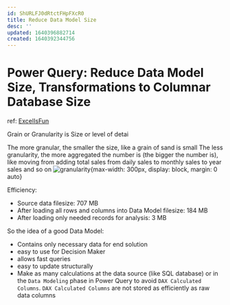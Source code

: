 ```yaml
---
id: ShURLFJ0dRtctFHpFXcR0
title: Reduce Data Model Size
desc: ''
updated: 1640396882714
created: 1640392344756
---
```

# Power Query: Reduce Data Model Size, Transformations to Columnar Database Size

ref: [ExcelIsFun](https://www.youtube.com/watch?v=fO_Vymn1e8U)

Grain or Granularity is Size or level of detai

The more granular, the smaller the size, like a grain of sand is small
The less granularity, the more aggregated the number is (the bigger the number is), like moving from adding total sales from daily sales to monthly sales to year sales and so on
![granularity](https://i.imgur.com/Rclc8Q7.jpg){max-width: 300px, display: block, margin: 0 auto}

Efficiency:
- Source data filesize: 707 MB
- After loading all rows and columns into Data Model filesize: 184 MB
- After loading only needed records for analysis: 3 MB

So the idea of a good Data Model:
- Contains only necessary data for end solution
- easy to use for Decision Maker
- allows fast queries
- easy to update structurally
- Make as many calculations at the data source (like SQL database) or in the `Data Modeling` phase in Power Query to avoid `DAX Calculated Columns`. `DAX Calculated Columns` are not stored as efficiently as raw data columns